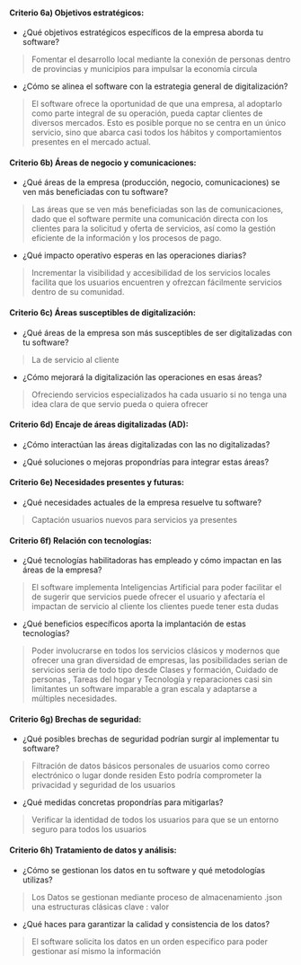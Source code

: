 #### **Criterio 6a) Objetivos estratégicos:**

-   ¿Qué objetivos estratégicos específicos de la empresa aborda tu software?
    

  

>Fomentar el desarrollo local mediante la conexión de personas dentro de provincias y municipios para impulsar la economía circula

  

-   ¿Cómo se alinea el software con la estrategia general de digitalización?
    

> El software ofrece la oportunidad de que una empresa, al adoptarlo como parte integral de su operación, pueda captar clientes de diversos mercados. Esto es posible porque no se centra en un único servicio, sino que abarca casi todos los hábitos y comportamientos presentes en el mercado actual.

#### **Criterio 6b) Áreas de negocio y comunicaciones:**

-   ¿Qué áreas de la empresa (producción, negocio, comunicaciones) se ven más beneficiadas con tu software?
    

  

> Las áreas que se ven más beneficiadas son las de comunicaciones, dado que el software permite una comunicación directa con los clientes para la solicitud y oferta de servicios, así como la gestión eficiente de la información y los procesos de pago.

  

-   ¿Qué impacto operativo esperas en las operaciones diarias?
    

> Incrementar la visibilidad y accesibilidad de los servicios locales facilita que los usuarios encuentren y ofrezcan fácilmente servicios dentro de su comunidad.

  
  

#### **Criterio 6c) Áreas susceptibles de digitalización:**

-   ¿Qué áreas de la empresa son más susceptibles de ser digitalizadas con tu software?
    

> La de servicio al cliente

  

  

  

-   ¿Cómo mejorará la digitalización las operaciones en esas áreas?
    

> Ofreciendo servicios especializados ha cada usuario si no tenga una idea clara de que servio pueda o quiera ofrecer

#### **Criterio 6d) Encaje de áreas digitalizadas (AD):**

-   ¿Cómo interactúan las áreas digitalizadas con las no digitalizadas?
    

  

-   ¿Qué soluciones o mejoras propondrías para integrar estas áreas?
    

#### **Criterio 6e) Necesidades presentes y futuras:**

-   ¿Qué necesidades actuales de la empresa resuelve tu software?
    

> Captación usuarios nuevos para servicios ya presentes

#### **Criterio 6f) Relación con tecnologías:**

-   ¿Qué tecnologías habilitadoras has empleado y cómo impactan en las áreas de la empresa?
    

> El software implementa Inteligencias Artificial para poder facilitar el de sugerir que servicios puede ofrecer el usuario y afectaría el impactan de servicio al cliente los clientes puede tener esta dudas

  

  

-   ¿Qué beneficios específicos aporta la implantación de estas tecnologías?
    

> Poder involucrarse en todos los servicios clásicos y modernos que ofrecer una gran diversidad de empresas, las posibilidades serian de servicios seria de todo tipo desde Clases y formación, Cuidado de personas , Tareas del hogar y Tecnología y reparaciones casi sin limitantes un software imparable a gran escala y adaptarse a múltiples necesidades.

#### **Criterio 6g) Brechas de seguridad:**

-   ¿Qué posibles brechas de seguridad podrían surgir al implementar tu software?
    

  

> Filtración de datos básicos personales de usuarios como correo electrónico o lugar donde residen Esto podría comprometer la privacidad y seguridad de los usuarios

  

-   ¿Qué medidas concretas propondrías para mitigarlas?
    

> Verificar la identidad de todos los usuarios para que se un entorno seguro para todos los usuarios

#### **Criterio 6h) Tratamiento de datos y análisis:**

-   ¿Cómo se gestionan los datos en tu software y qué metodologías utilizas?
    

> Los Datos se gestionan mediante proceso de almacenamiento .json una estructuras clásicas clave : valor



-   ¿Qué haces para garantizar la calidad y consistencia de los datos?
    
> El software solicita los datos en un orden especifico para poder gestionar así mismo la información
